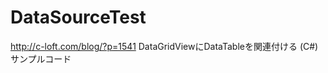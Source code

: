 DataSourceTest
==============

http://c-loft.com/blog/?p=1541 DataGridViewにDataTableを関連付ける (C#) サンプルコード